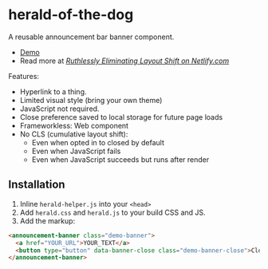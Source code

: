 # herald-of-the-dog

A reusable announcement bar banner component.

* [Demo](https://zachleat.github.io/herald-of-the-dog/demo.html)
* Read more at [_Ruthlessly Eliminating Layout Shift on Netlify.com_](https://www.zachleat.com/web/layout-shift/)

Features:

* Hyperlink to a thing.
* Limited visual style (bring your own theme)
* JavaScript not required.
* Close preference saved to local storage for future page loads
* Frameworkless: Web component
* No CLS (cumulative layout shift):
  * Even when opted in to closed by default 
  * Even when JavaScript fails
  * Even when JavaScript succeeds but runs after render

## Installation

1. Inline `herald-helper.js` into your `<head>`
2. Add `herald.css` and `herald.js` to your build CSS and JS.
3. Add the markup:

```html
<announcement-banner class="demo-banner">
  <a href="YOUR_URL">YOUR_TEXT</a>
  <button type="button" data-banner-close class="demo-banner-close">Close</button>
</announcement-banner>
```